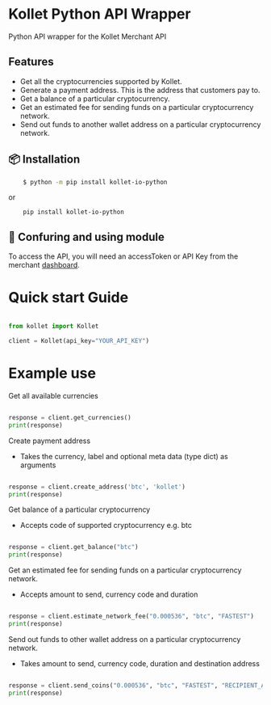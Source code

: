 # Kollet Python API Wrapper
Python API wrapper for the Kollet Merchant API

## Features
- Get all the cryptocurrencies supported by Kollet.
- Generate a payment address. This is the address that customers pay to.
- Get a balance of a particular cryptocurrency.
- Get an estimated fee for sending funds on a particular cryptocurrency network.
- Send out funds to another wallet address on a particular cryptocurrency network.

## 📦 Installation
```bash
    $ python -m pip install kollet-io-python
```
or 
```
    pip install kollet-io-python
```

## 📝 Confuring and using module
To access the API, you will need an accessToken or API Key from the merchant [dashboard]("https://app.kollet.io/developer/integrations").

# Quick start Guide
```python

from kollet import Kollet

client = Kollet(api_key="YOUR_API_KEY")

```

# Example use

Get all available currencies

```python

response = client.get_currencies()
print(response)

```

Create payment address
- Takes the currency, label and optional meta data (type dict) as arguments
 
```python

response = client.create_address('btc', 'kollet')
print(response)

```

Get balance of a particular cryptocurrency
- Accepts code of supported cryptocurrency e.g. btc

```python

response = client.get_balance("btc")
print(response)

```


Get an estimated fee for sending funds on a particular cryptocurrency network.
- Accepts amount to send, currency code and duration

```python

response = client.estimate_network_fee("0.000536", "btc", "FASTEST")
print(response)

```


Send out funds to other wallet address on a particular cryptocurrency network.
- Takes amount to send, currency code, duration and destination address

```python

response = client.send_coins("0.000536", "btc", "FASTEST", "RECIPIENT_ADDRESS")
print(response)

```